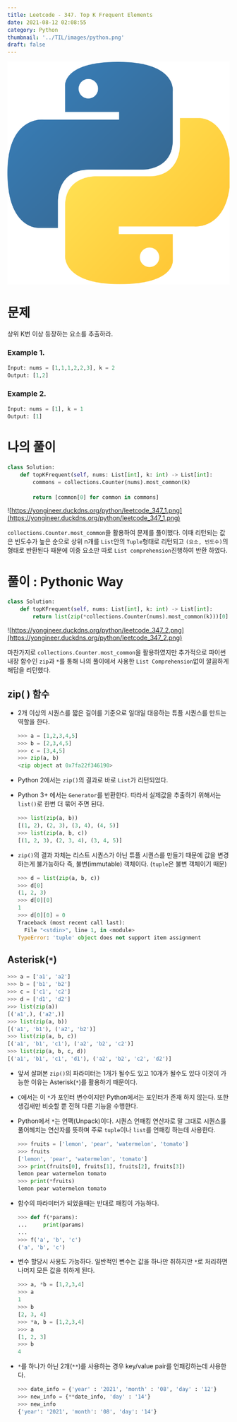 ```yaml
---
title: Leetcode - 347. Top K Frequent Elements
date: 2021-08-12 02:08:55
category: Python
thumbnail: '../TIL/images/python.png'
draft: false
---
```


![](../TIL/images/python.png)

# 문제

상위 K번 이상 등장하는 요소를 추출하라.

### Example 1.

```python
Input: nums = [1,1,1,2,2,3], k = 2
Output: [1,2]
```

### Example 2.

```python
Input: nums = [1], k = 1
Output: [1]
```

# 나의 풀이

```python
class Solution:
    def topKFrequent(self, nums: List[int], k: int) -> List[int]:
        commons = collections.Counter(nums).most_common(k)

        return [common[0] for common in commons]
```

![https://yongineer.duckdns.org/python/leetcode_347_1.png](https://yongineer.duckdns.org/python/leetcode_347_1.png)

`collections.Counter.most_common`을 활용하여 문제를 풀이했다. 이때 리턴되는 값은 빈도수가 높은 순으로 상위 n개를 `List`안의 `Tuple`형태로 리턴되고 `(요소, 빈도수)`의 형태로 반환된다 때문에 이중 요소만 따로 `List comprehension`진행하여 반환 하였다.

# 풀이 : Pythonic Way

```python
class Solution:
    def topKFrequent(self, nums: List[int], k: int) -> List[int]:
        return list(zip(*collections.Counter(nums).most_common(k)))[0]
```

![https://yongineer.duckdns.org/python/leetcode_347_2.png](https://yongineer.duckdns.org/python/leetcode_347_2.png)

마찬가지로 `collections.Counter.most_common`을 활용하였지만 추가적으로 파이썬 내장 함수인 `zip`과 `*`를 통해 나의 풀이에서 사용한 `List Comprehension`없이 깔끔하게 해답을 리턴했다.

## zip( ) 함수

- 2개 이상의 시퀀스를 짧은 길이를 기준으로 일대일 대응하는 튜플 시퀀스를 만드는 역할을 한다.

    ```python
    >>> a = [1,2,3,4,5]
    >>> b = [2,3,4,5]
    >>> c = [3,4,5]
    >>> zip(a, b)
    <zip object at 0x7fa22f346190>
    ```

- Python 2에서는 `zip()`의 결과로 바로 `List`가 리턴되었다.
- Python 3+ 에서는 `Generator`를 반환한다. 따라서 실제값을 추출하기 위해서는 `list()`로 한번 더 묶어 주면 된다.

    ```python
    >>> list(zip(a, b))
    [(1, 2), (2, 3), (3, 4), (4, 5)]
    >>> list(zip(a, b, c))
    [(1, 2, 3), (2, 3, 4), (3, 4, 5)]
    ```

- `zip()`의 결과 자체는 리스트 시퀀스가 아닌 튜플 시퀀스를 만들기 때문에 값을 변경하는게 불가능하다 즉, 불변(immutable) 객체이다. (`tuple`은 불변 객체이기 때문)

    ```python
    >>> d = list(zip(a, b, c))
    >>> d[0]
    (1, 2, 3)
    >>> d[0][0]
    1
    >>> d[0][0] = 0
    Traceback (most recent call last):
      File "<stdin>", line 1, in <module>
    TypeError: 'tuple' object does not support item assignment
    ```

## Asterisk(`*`)

```python
>>> a = ['a1', 'a2']
>>> b = ['b1', 'b2']
>>> c = ['c1', 'c2']
>>> d = ['d1', 'd2']
>>> list(zip(a))
[('a1',), ('a2',)]
>>> list(zip(a, b))
[('a1', 'b1'), ('a2', 'b2')]
>>> list(zip(a, b, c))
[('a1', 'b1', 'c1'), ('a2', 'b2', 'c2')]
>>> list(zip(a, b, c, d))
[('a1', 'b1', 'c1', 'd1'), ('a2', 'b2', 'c2', 'd2')]
```

- 앞서 살펴본 `zip()`의 파라미터는 1개가 될수도 있고 10개가 될수도 있다 이것이 가능한 이유는 Asterisk(`*`)를 활용하기 때문이다.
- `C`에서는 이 `*`가 포인터 변수이지만 Python에서는 포인터가 존재 하지 않는다. 또한 생김새만 비슷할 뿐 전혀 다른 기능을 수행한다.
- Python에서 `*`는 언팩(Unpack)이다. 시퀀스 언패킹 연산자로 말 그대로 시퀀스를 풀어헤치는 연산자를 뜻하며 주로 `tuple`이나 `list`를 언패킹 하는데 사용한다.

    ```python
    >>> fruits = ['lemon', 'pear', 'watermelon', 'tomato']
    >>> fruits
    ['lemon', 'pear', 'watermelon', 'tomato']
    >>> print(fruits[0], fruits[1], fruits[2], fruits[3])
    lemon pear watermelon tomato
    >>> print(*fruits)
    lemon pear watermelon tomato
    ```

- 함수의 파라미터가 되었을때는 반대로 패킹이 가능하다.

    ```python
    >>> def f(*params):
    ...     print(params)
    ...
    >>> f('a', 'b', 'c')
    ('a', 'b', 'c')
    ```

- 변수 할당시 사용도 가능하다. 일반적인 변수는 값을 하나만 취하지만 `*`로 처리하면 나머지 모든 값을 취하게 된다.

    ```python
    >>> a, *b = [1,2,3,4]
    >>> a
    1
    >>> b
    [2, 3, 4]
    >>> *a, b = [1,2,3,4]
    >>> a
    [1, 2, 3]
    >>> b
    4
    ```

- `*`를 하나가 아닌 2개(`**`)를 사용하는 경우 key/value pair를 언패킹하는데 사용한다.

    ```python
    >>> date_info = {'year' : '2021', 'month' : '08', 'day' : '12'}
    >>> new_info = {**date_info, 'day' : '14'}
    >>> new_info
    {'year': '2021', 'month': '08', 'day': '14'}
    ```
